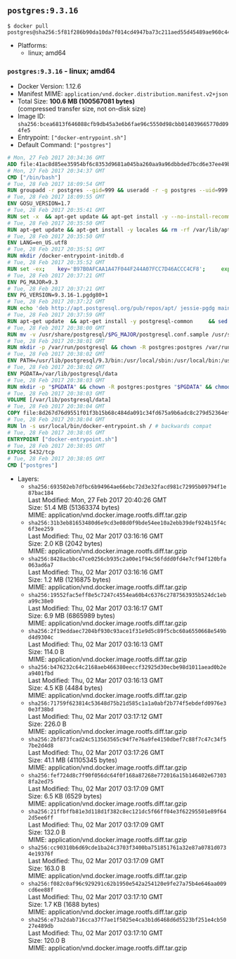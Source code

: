 ## `postgres:9.3.16`

```console
$ docker pull postgres@sha256:5f81f286b90da10da7f014cd4947ba73c211aed55d45489ae960c4426e78ec03
```

-	Platforms:
	-	linux; amd64

### `postgres:9.3.16` - linux; amd64

-	Docker Version: 1.12.6
-	Manifest MIME: `application/vnd.docker.distribution.manifest.v2+json`
-	Total Size: **100.6 MB (100567081 bytes)**  
	(compressed transfer size, not on-disk size)
-	Image ID: `sha256:bcea6813f646088cfb9db45a3e6b6fae96c5550d98cbb014039665770d094fe5`
-	Entrypoint: `["docker-entrypoint.sh"]`
-	Default Command: `["postgres"]`

```dockerfile
# Mon, 27 Feb 2017 20:34:36 GMT
ADD file:41ac8d85ee35954bf6c8353d9681a045ba260aa9a96dbbded7bcd6e37ee49bea in / 
# Mon, 27 Feb 2017 20:34:37 GMT
CMD ["/bin/bash"]
# Tue, 28 Feb 2017 18:09:54 GMT
RUN groupadd -r postgres --gid=999 && useradd -r -g postgres --uid=999 postgres
# Tue, 28 Feb 2017 18:09:55 GMT
ENV GOSU_VERSION=1.7
# Tue, 28 Feb 2017 20:35:41 GMT
RUN set -x 	&& apt-get update && apt-get install -y --no-install-recommends ca-certificates wget && rm -rf /var/lib/apt/lists/* 	&& wget -O /usr/local/bin/gosu "https://github.com/tianon/gosu/releases/download/$GOSU_VERSION/gosu-$(dpkg --print-architecture)" 	&& wget -O /usr/local/bin/gosu.asc "https://github.com/tianon/gosu/releases/download/$GOSU_VERSION/gosu-$(dpkg --print-architecture).asc" 	&& export GNUPGHOME="$(mktemp -d)" 	&& gpg --keyserver ha.pool.sks-keyservers.net --recv-keys B42F6819007F00F88E364FD4036A9C25BF357DD4 	&& gpg --batch --verify /usr/local/bin/gosu.asc /usr/local/bin/gosu 	&& rm -r "$GNUPGHOME" /usr/local/bin/gosu.asc 	&& chmod +x /usr/local/bin/gosu 	&& gosu nobody true 	&& apt-get purge -y --auto-remove ca-certificates wget
# Tue, 28 Feb 2017 20:35:50 GMT
RUN apt-get update && apt-get install -y locales && rm -rf /var/lib/apt/lists/* 	&& localedef -i en_US -c -f UTF-8 -A /usr/share/locale/locale.alias en_US.UTF-8
# Tue, 28 Feb 2017 20:35:50 GMT
ENV LANG=en_US.utf8
# Tue, 28 Feb 2017 20:35:51 GMT
RUN mkdir /docker-entrypoint-initdb.d
# Tue, 28 Feb 2017 20:35:52 GMT
RUN set -ex; 	key='B97B0AFCAA1A47F044F244A07FCC7D46ACCC4CF8'; 	export GNUPGHOME="$(mktemp -d)"; 	gpg --keyserver ha.pool.sks-keyservers.net --recv-keys "$key"; 	gpg --export "$key" > /etc/apt/trusted.gpg.d/postgres.gpg; 	rm -r "$GNUPGHOME"; 	apt-key list
# Tue, 28 Feb 2017 20:37:21 GMT
ENV PG_MAJOR=9.3
# Tue, 28 Feb 2017 20:37:21 GMT
ENV PG_VERSION=9.3.16-1.pgdg80+1
# Tue, 28 Feb 2017 20:37:22 GMT
RUN echo 'deb http://apt.postgresql.org/pub/repos/apt/ jessie-pgdg main' $PG_MAJOR > /etc/apt/sources.list.d/pgdg.list
# Tue, 28 Feb 2017 20:37:59 GMT
RUN apt-get update 	&& apt-get install -y postgresql-common 	&& sed -ri 's/#(create_main_cluster) .*$/\1 = false/' /etc/postgresql-common/createcluster.conf 	&& apt-get install -y 		postgresql-$PG_MAJOR=$PG_VERSION 		postgresql-contrib-$PG_MAJOR=$PG_VERSION 	&& rm -rf /var/lib/apt/lists/*
# Tue, 28 Feb 2017 20:38:00 GMT
RUN mv -v /usr/share/postgresql/$PG_MAJOR/postgresql.conf.sample /usr/share/postgresql/ 	&& ln -sv ../postgresql.conf.sample /usr/share/postgresql/$PG_MAJOR/ 	&& sed -ri "s!^#?(listen_addresses)\s*=\s*\S+.*!\1 = '*'!" /usr/share/postgresql/postgresql.conf.sample
# Tue, 28 Feb 2017 20:38:01 GMT
RUN mkdir -p /var/run/postgresql && chown -R postgres:postgres /var/run/postgresql && chmod g+s /var/run/postgresql
# Tue, 28 Feb 2017 20:38:02 GMT
ENV PATH=/usr/lib/postgresql/9.3/bin:/usr/local/sbin:/usr/local/bin:/usr/sbin:/usr/bin:/sbin:/bin
# Tue, 28 Feb 2017 20:38:02 GMT
ENV PGDATA=/var/lib/postgresql/data
# Tue, 28 Feb 2017 20:38:03 GMT
RUN mkdir -p "$PGDATA" && chown -R postgres:postgres "$PGDATA" && chmod 777 "$PGDATA" # this 777 will be replaced by 700 at runtime (allows semi-arbitrary "--user" values)
# Tue, 28 Feb 2017 20:38:03 GMT
VOLUME [/var/lib/postgresql/data]
# Tue, 28 Feb 2017 20:38:04 GMT
COPY file:8d267d76d9551f01f3b15b68c484da091c34fd675a9b6adc8c279d52364efdfc in /usr/local/bin/ 
# Tue, 28 Feb 2017 20:38:04 GMT
RUN ln -s usr/local/bin/docker-entrypoint.sh / # backwards compat
# Tue, 28 Feb 2017 20:38:05 GMT
ENTRYPOINT ["docker-entrypoint.sh"]
# Tue, 28 Feb 2017 20:38:05 GMT
EXPOSE 5432/tcp
# Tue, 28 Feb 2017 20:38:05 GMT
CMD ["postgres"]
```

-	Layers:
	-	`sha256:693502eb7dfbc6b94964ae66ebc72d3e32facd981c72995b09794f1e87bac184`  
		Last Modified: Mon, 27 Feb 2017 20:40:26 GMT  
		Size: 51.4 MB (51363374 bytes)  
		MIME: application/vnd.docker.image.rootfs.diff.tar.gzip
	-	`sha256:31b3eb81653480d6e9cd3e08d0f9bde54ee10a2ebb39def924b15f4c6f3ee259`  
		Last Modified: Thu, 02 Mar 2017 03:16:16 GMT  
		Size: 2.0 KB (2042 bytes)  
		MIME: application/vnd.docker.image.rootfs.diff.tar.gzip
	-	`sha256:8428acbbc47ce0256cb935c2a00e1f94c56fddd0fd4e7cf94f120bfa063ad6a7`  
		Last Modified: Thu, 02 Mar 2017 03:16:16 GMT  
		Size: 1.2 MB (1216875 bytes)  
		MIME: application/vnd.docker.image.rootfs.diff.tar.gzip
	-	`sha256:19552fac5eff8e5c7247c4554ea60b4c6376c2787563935b524dc1eba99c38e0`  
		Last Modified: Thu, 02 Mar 2017 03:16:17 GMT  
		Size: 6.9 MB (6865989 bytes)  
		MIME: application/vnd.docker.image.rootfs.diff.tar.gzip
	-	`sha256:2f19eddaec7204bf930c93ace1f31e9d5c89f5cbc60a6550668e549bd4d9304c`  
		Last Modified: Thu, 02 Mar 2017 03:16:13 GMT  
		Size: 114.0 B  
		MIME: application/vnd.docker.image.rootfs.diff.tar.gzip
	-	`sha256:b476232c64c2168aeb466380eeccf32925d30ecbe98d1011aead0b2ea9401fbd`  
		Last Modified: Thu, 02 Mar 2017 03:16:13 GMT  
		Size: 4.5 KB (4484 bytes)  
		MIME: application/vnd.docker.image.rootfs.diff.tar.gzip
	-	`sha256:71759f623814c53648d75b21d585c1a1a0abf2b774f5ebdefd0976e30e3f38bd`  
		Last Modified: Thu, 02 Mar 2017 03:17:12 GMT  
		Size: 226.0 B  
		MIME: application/vnd.docker.image.rootfs.diff.tar.gzip
	-	`sha256:2bf873fcad24c513563565c94f7e76a9fe4150dbef7c88f7c47c34f57be2d4d8`  
		Last Modified: Thu, 02 Mar 2017 03:17:26 GMT  
		Size: 41.1 MB (41105345 bytes)  
		MIME: application/vnd.docker.image.rootfs.diff.tar.gzip
	-	`sha256:fef724d8c7f90f056dc64f0f168a87268e772016a15b146402e673038fa2ed75`  
		Last Modified: Thu, 02 Mar 2017 03:17:09 GMT  
		Size: 6.5 KB (6529 bytes)  
		MIME: application/vnd.docker.image.rootfs.diff.tar.gzip
	-	`sha256:21ffbffb81e3d118d1f382c8ec121dc5f66ff04e3f62295501e89f642d5ee6ff`  
		Last Modified: Thu, 02 Mar 2017 03:17:09 GMT  
		Size: 132.0 B  
		MIME: application/vnd.docker.image.rootfs.diff.tar.gzip
	-	`sha256:cc90310b6d69cde1ba24c3703f3400ba751851761a32e87a0781d0734e19376f`  
		Last Modified: Thu, 02 Mar 2017 03:17:09 GMT  
		Size: 163.0 B  
		MIME: application/vnd.docker.image.rootfs.diff.tar.gzip
	-	`sha256:f082c0af96c929291c62b1950e542a254120e9fe27a75b4e646aa009cd6ee88f`  
		Last Modified: Thu, 02 Mar 2017 03:17:10 GMT  
		Size: 1.7 KB (1688 bytes)  
		MIME: application/vnd.docker.image.rootfs.diff.tar.gzip
	-	`sha256:e73a2dab716cca37f7ae1f5025e4ca3b1d6468d6d5523bf251e4cb5027e489db`  
		Last Modified: Thu, 02 Mar 2017 03:17:10 GMT  
		Size: 120.0 B  
		MIME: application/vnd.docker.image.rootfs.diff.tar.gzip
